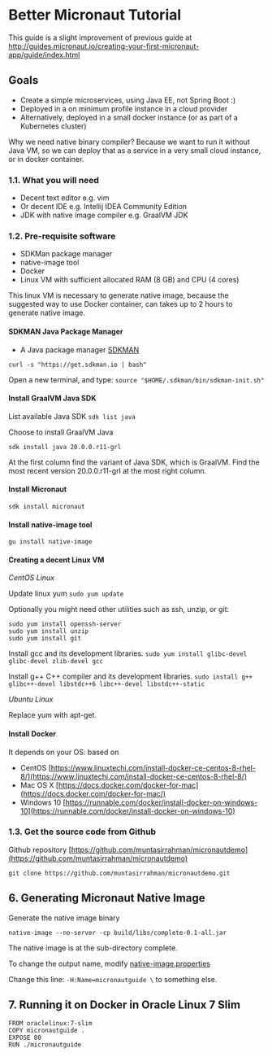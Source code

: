 # Better Micronaut Tutorial #

This guide is a slight improvement of previous guide at http://guides.micronaut.io/creating-your-first-micronaut-app/guide/index.html

## Goals

* Create a simple microservices, using Java EE, not Spring Boot :)
* Deployed in a on minimum profile instance in a cloud provider
* Alternatively, deployed in a small docker instance (or as part of a Kubernetes cluster)

Why we need native binary compiler? Because we want to run it without Java VM, so we can deploy that as a service in a very small cloud instance, or in docker container.

### 1.1. What you will need

* Decent text editor e.g. vim
* Or decent IDE e.g. Intellij IDEA Community Edition
* JDK with native image compiler e.g. GraalVM JDK

### 1.2. Pre-requisite software

* SDKMan package manager
* native-image tool
* Docker
* Linux VM with sufficient allocated RAM (8 GB) and CPU (4 cores)

This linux VM is necessary to generate native image, because the suggested way to use Docker container, can takes up to 2 hours to generate native image.
  
#### SDKMAN Java Package Manager
* A Java package manager 
[SDKMAN](https://sdkman.io/install)

`curl -s "https://get.sdkman.io | bash"`

Open a new terminal, and type:
`source "$HOME/.sdkman/bin/sdkman-init.sh"`

#### Install GraalVM Java SDK

List available Java SDK
`sdk list java`

Choose to install GraalVM Java

`sdk install java 20.0.0.r11-grl`

At the first column find the variant of Java SDK, which is GraalVM.
Find the most recent version  20.0.0.r11-grl at the most right column.

#### Install Micronaut

`sdk install micronaut`

#### Install native-image tool

`gu install native-image`

#### Creating a decent Linux VM



*CentOS Linux*

Update linux yum
`sudo yum update`

Optionally you might need other utilities such as ssh, unzip, or git:
```
sudo yum install openssh-server
sudo yum install unzip
sudo yum install git
```

Install gcc and its development libraries.
`sudo yum install glibc-devel glibc-devel zlib-devel gcc`
 
Install g++ C++ compiler and its development libraries.
`sudo install g++ glibc++-devel libstdc++6 libc++-devel libstdc++-static`

*Ubuntu Linux*

Replace yum with apt-get.
  
#### Install Docker
It depends on your OS: based on

* CentOS [https://www.linuxtechi.com/install-docker-ce-centos-8-rhel-8/](https://www.linuxtechi.com/install-docker-ce-centos-8-rhel-8/)
* Mac OS X [https://docs.docker.com/docker-for-mac](https://docs.docker.com/docker-for-mac/)
* Windows 10 [https://runnable.com/docker/install-docker-on-windows-10](https://runnable.com/docker/install-docker-on-windows-10)


### 1.3. Get the source code from Github


Github repository [https://github.com/muntasirrahman/micronautdemo](https://github.com/muntasirrahman/micronautdemo)

`git clone https://github.com/muntasirrahman/micronautdemo.git`


## 6. Generating Micronaut Native Image 

Generate the native image binary

```shell script
native-image --no-server -cp build/libs/complete-0.1-all.jar
```

The native image is at the sub-directory complete.

To change the output name, modify [native-image.properties](complete/src/main/resources/META-INF/native-image/example.micronaut/micronautguide/native-image.properties)

Change this line:
`-H:Name=micronautguide \` to something else.

## 7. Running it on Docker in Oracle Linux 7 Slim 

```shell script
FROM oraclelinux:7-slim
COPY micronautguide .
EXPOSE 80
RUN ./micronautguide
```